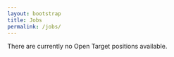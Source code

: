 ```yaml
---
layout: bootstrap
title: Jobs
permalink: /jobs/
---
```


There are currently no Open Target positions available. 



